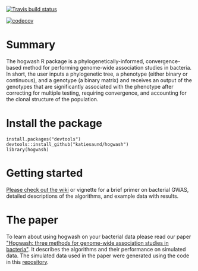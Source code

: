 <!-- badges: start -->
  [![Travis build status](https://travis-ci.org/katiesaund/hogwash.svg?branch=master)](https://travis-ci.com/katiesaund/hogwash)  

  [![codecov](https://codecov.io/gh/katiesaund/hogwash/branch/master/graphs/badge.svg)](https://codecov.io/gh/katiesaund/hogwash) 
<!-- badges: end -->

# Summary
The hogwash R package is a phylogenetically-informed, convergence-based method for performing genome-wide association studies in bacteria. In short, the user inputs a phylogenetic tree, a phenotype (either binary or continuous), and a genotype (a binary matrix) and receives an output of the genotypes that are significantly associated with the phenotype after correcting for multiple testing, requiring convergence, and accounting for the clonal structure of the population.
   
# Install the package
`install.packages("devtools")`  
`devtools::install_github("katiesaund/hogwash")`  
`library(hogwash)`
  
# Getting started
[Please check out the wiki](https://github.com/katiesaund/hogwash/wiki) or vignette for a brief primer on bacterial GWAS, detailed descriptions of the algorithms, and example data with results.

# The paper 
To learn about using hogwash on your bacterial data please read our paper ["Hogwash: three methods for genome-wide association studies in bacteria"](https://www.microbiologyresearch.org/content/journal/mgen/10.1099/mgen.0.000469). It describes the algorithms and their performance on simulated data. The simulated data used in the paper were generated using the code in this [repository](https://github.com/katiesaund/simulate_data_for_convergence_based_bGWAS). 


